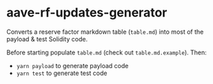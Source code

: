 # aave-rf-updates-generator

Converts a reserve factor markdown table (`table.md`) into most of the payload & test Solidity code.

Before starting populate `table.md` (check out `table.md.example`). Then:
- `yarn payload` to generate payload code
- `yarn test` to generate test code